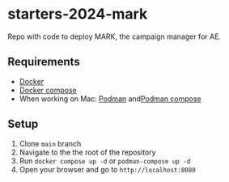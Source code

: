 # starters-2024-mark

Repo with code to deploy MARK, the campaign manager for AE.

## Requirements

- [Docker](https://docs.docker.com/engine/install/)
- [Docker compose](https://docs.docker.com/compose/install/)
- When working on Mac: [Podman](https://podman.io/docs/installation) and[Podman compose](https://podman.io/docs/installation)

## Setup

1. Clone `main` branch
2. Navigate to the the root of the repository
3. Run `docker compose up -d` or `podman-compose up -d`
4. Open your browser and go to `http://localhost:8080`